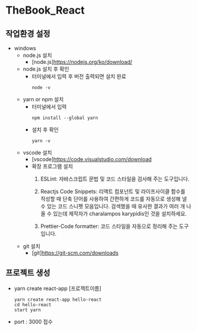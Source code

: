 # TheBook_React

## 작업환경 설정
- windows
    - node.js 설치
        - [node.js]https://nodejs.org/ko/download/
    - node.js 설치 후 확인
        - 터미널에서 입력 후 버전 출력되면 설치 완료
            ```
            node -v
            ```
    - yarn or npm 설치
        - 터미널에서 입력
            ```
            npm install --global yarn
            ```
        - 설치 후 확인
            ```
            yarn -v 
            ```
    - vscode 설치
        - [vscode]https://code.visualstudio.com/download
        - 확장 프로그램 설치
            1. ESLint: 자바스크립트 문법 및 코드 스타일을 검사해 주는 도구입니다.

            2. Reactjs Code Snippets: 리액트 컴포넌트 및 라이프사이클 함수를 작성할 때 단축 단어를 사용하여 간편하게 코드를 자동으로 생성해 낼 수 있는 코드 스니펫 모음입니다. 검색했을 때 유사한 결과가 여러 개 나올 수 있는데 제작자가 charalampos karypidis인 것을 설치하세요.

            3. Prettier-Code formatter: 코드 스타일을 자동으로 정리해 주는 도구입니다.
    - git 설치
        - [git]https://git-scm.com/downloads

## 프로젝트 생성
- yarn create react-app [프로젝트이름]
    ```
    yarn create react-app hello-react
    cd hello-react
    start yarn
    ```
- port : 3000 접수



